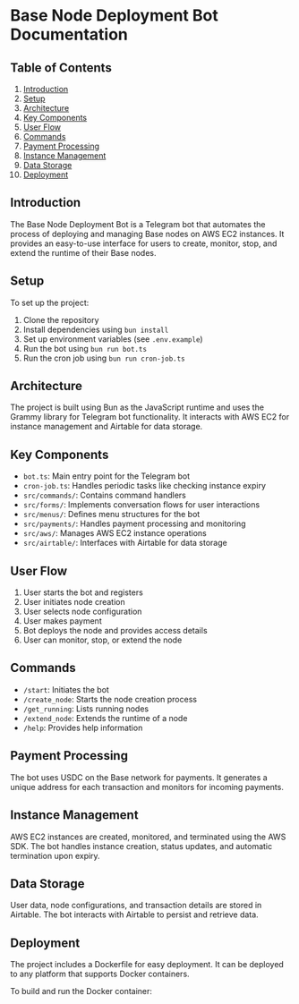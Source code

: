 # Base Node Deployment Bot Documentation

## Table of Contents
1. [Introduction](#introduction)
2. [Setup](#setup)
3. [Architecture](#architecture)
4. [Key Components](#key-components)
5. [User Flow](#user-flow)
6. [Commands](#commands)
7. [Payment Processing](#payment-processing)
8. [Instance Management](#instance-management)
9. [Data Storage](#data-storage)
10. [Deployment](#deployment)

## Introduction
The Base Node Deployment Bot is a Telegram bot that automates the process of deploying and managing Base nodes on AWS EC2 instances. It provides an easy-to-use interface for users to create, monitor, stop, and extend the runtime of their Base nodes.

## Setup
To set up the project:
1. Clone the repository
2. Install dependencies using `bun install`
3. Set up environment variables (see `.env.example`)
4. Run the bot using `bun run bot.ts`
5. Run the cron job using `bun run cron-job.ts`

## Architecture
The project is built using Bun as the JavaScript runtime and uses the Grammy library for Telegram bot functionality. It interacts with AWS EC2 for instance management and Airtable for data storage.

## Key Components
- `bot.ts`: Main entry point for the Telegram bot
- `cron-job.ts`: Handles periodic tasks like checking instance expiry
- `src/commands/`: Contains command handlers
- `src/forms/`: Implements conversation flows for user interactions
- `src/menus/`: Defines menu structures for the bot
- `src/payments/`: Handles payment processing and monitoring
- `src/aws/`: Manages AWS EC2 instance operations
- `src/airtable/`: Interfaces with Airtable for data storage

## User Flow
1. User starts the bot and registers
2. User initiates node creation
3. User selects node configuration
4. User makes payment
5. Bot deploys the node and provides access details
6. User can monitor, stop, or extend the node

## Commands
- `/start`: Initiates the bot
- `/create_node`: Starts the node creation process
- `/get_running`: Lists running nodes
- `/extend_node`: Extends the runtime of a node
- `/help`: Provides help information

## Payment Processing
The bot uses USDC on the Base network for payments. It generates a unique address for each transaction and monitors for incoming payments.

## Instance Management
AWS EC2 instances are created, monitored, and terminated using the AWS SDK. The bot handles instance creation, status updates, and automatic termination upon expiry.

## Data Storage
User data, node configurations, and transaction details are stored in Airtable. The bot interacts with Airtable to persist and retrieve data.

## Deployment
The project includes a Dockerfile for easy deployment. It can be deployed to any platform that supports Docker containers.

To build and run the Docker container: